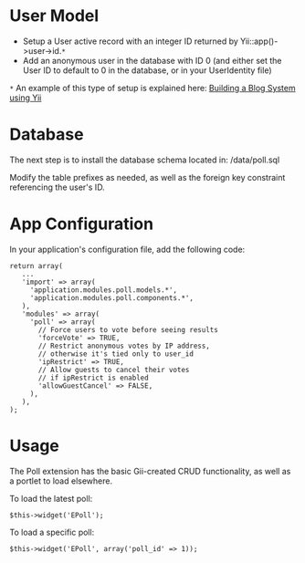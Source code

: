 # User Model #

  * Setup a User active record with an integer ID returned by Yii::app()->user->id.`*`
  * Add an anonymous user in the database with ID 0 (and either set the User ID to default to 0 in the database, or in your UserIdentity file)

`*` An example of this type of setup is explained here: [Building a Blog System using Yii](http://www.yiiframework.com/doc/blog/1.1/en/start.overview)


# Database #

The next step is to install the database schema located in:
/data/poll.sql

Modify the table prefixes as needed, as well as the foreign key constraint referencing the user's ID.


# App Configuration #

In your application's configuration file, add the following code:

```
return array(
   ...
   'import' => array(
     'application.modules.poll.models.*',
     'application.modules.poll.components.*',
   ),
   'modules' => array(
     'poll' => array(
       // Force users to vote before seeing results
       'forceVote' => TRUE,
       // Restrict anonymous votes by IP address,
       // otherwise it's tied only to user_id 
       'ipRestrict' => TRUE,
       // Allow guests to cancel their votes
       // if ipRestrict is enabled
       'allowGuestCancel' => FALSE,
     ),
   ),
);
```


# Usage #

The Poll extension has the basic Gii-created CRUD functionality, as well as a portlet to load elsewhere.

To load the latest poll:
```
$this->widget('EPoll');
```

To load a specific poll:
```
$this->widget('EPoll', array('poll_id' => 1));
```